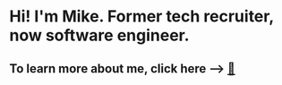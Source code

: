 # Hi! I'm Mike. Former tech recruiter, now software engineer.

## To learn more about me, click here --> [👋](./about)